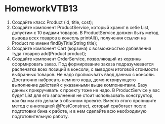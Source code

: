 # HomeworkVTB13
1. Создайте класс Product (id, title, cost);
2. Создайте компонент ProductService, который хранит в себе List<Product>, допустим с 10 видами товаров. В ProductService должен быть метод вывода всех товаров в консоль printAll(), получения ссылки на Product по имени findByTitle(String title);
3. Создайте компонент Cart (корзина) с возможностью добавления туда товаров add(Product product);
4. Создайте компонент OrderService, позволяющий из корзины сформировать заказ. Под формирование заказа подразумевается распечатка всех позиций в консоли, с выводом итоговой стоимости выбранных товаров.
Не надо прописывать ввод данных с консоли. Достаточно набросать немного кода, демонстрирующего выполнение действий с указанными выше компонентами. Базу данных прикручивать к проекту тоже не надо.
В ProductService у вас будет List<Product> для его заполнения не стоит использовать конструктор, как бы мы это делали в обычном проекте.
Вместо этого пропишите метод с аннотацией @PostConstruct, который сработает после подготовки бина к работе, и в нем сделайте всю необходимую подготовительную работу.
